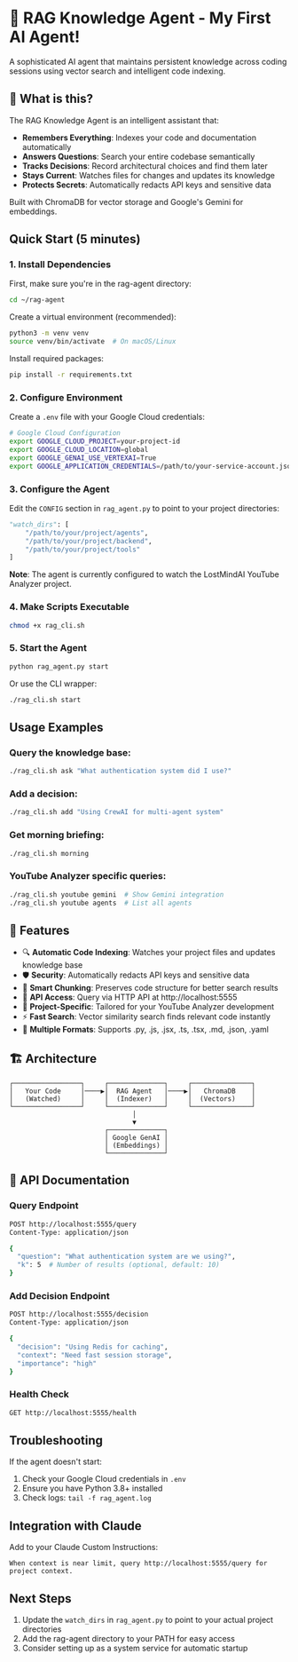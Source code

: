 # 🧠 RAG Knowledge Agent - My First AI Agent!

A sophisticated AI agent that maintains persistent knowledge across coding sessions using vector search and intelligent code indexing.

## 🌟 What is this?

The RAG Knowledge Agent is an intelligent assistant that:
- **Remembers Everything**: Indexes your code and documentation automatically
- **Answers Questions**: Search your entire codebase semantically
- **Tracks Decisions**: Record architectural choices and find them later
- **Stays Current**: Watches files for changes and updates its knowledge
- **Protects Secrets**: Automatically redacts API keys and sensitive data

Built with ChromaDB for vector storage and Google's Gemini for embeddings.

## Quick Start (5 minutes)

### 1. Install Dependencies

First, make sure you're in the rag-agent directory:
```bash
cd ~/rag-agent
```

Create a virtual environment (recommended):
```bash
python3 -m venv venv
source venv/bin/activate  # On macOS/Linux
```

Install required packages:
```bash
pip install -r requirements.txt
```

### 2. Configure Environment

Create a `.env` file with your Google Cloud credentials:
```bash
# Google Cloud Configuration
export GOOGLE_CLOUD_PROJECT=your-project-id
export GOOGLE_CLOUD_LOCATION=global
export GOOGLE_GENAI_USE_VERTEXAI=True
export GOOGLE_APPLICATION_CREDENTIALS=/path/to/your-service-account.json
```

### 3. Configure the Agent

Edit the `CONFIG` section in `rag_agent.py` to point to your project directories:
```python
"watch_dirs": [
    "/path/to/your/project/agents",
    "/path/to/your/project/backend", 
    "/path/to/your/project/tools"
]
```

**Note**: The agent is currently configured to watch the LostMindAI YouTube Analyzer project.

### 4. Make Scripts Executable

```bash
chmod +x rag_cli.sh
```

### 5. Start the Agent

```bash
python rag_agent.py start
```

Or use the CLI wrapper:
```bash
./rag_cli.sh start
```

## Usage Examples

### Query the knowledge base:
```bash
./rag_cli.sh ask "What authentication system did I use?"
```

### Add a decision:
```bash
./rag_cli.sh add "Using CrewAI for multi-agent system"
```

### Get morning briefing:
```bash
./rag_cli.sh morning
```

### YouTube Analyzer specific queries:
```bash
./rag_cli.sh youtube gemini  # Show Gemini integration
./rag_cli.sh youtube agents  # List all agents
```

## 🚀 Features

- 🔍 **Automatic Code Indexing**: Watches your project files and updates knowledge base
- 🛡️ **Security**: Automatically redacts API keys and sensitive data
- 🧠 **Smart Chunking**: Preserves code structure for better search results
- 📡 **API Access**: Query via HTTP API at http://localhost:5555
- 🎯 **Project-Specific**: Tailored for your YouTube Analyzer development
- ⚡ **Fast Search**: Vector similarity search finds relevant code instantly
- 📝 **Multiple Formats**: Supports .py, .js, .jsx, .ts, .tsx, .md, .json, .yaml

## 🏗️ Architecture

```
┌─────────────────┐     ┌──────────────┐     ┌───────────────┐
│   Your Code     │────▶│  RAG Agent   │────▶│   ChromaDB    │
│   (Watched)     │     │  (Indexer)   │     │  (Vectors)    │
└─────────────────┘     └──────────────┘     └───────────────┘
                               │
                               ▼
                        ┌──────────────┐
                        │ Google GenAI │
                        │ (Embeddings) │
                        └──────────────┘
```

## 📡 API Documentation

### Query Endpoint
```bash
POST http://localhost:5555/query
Content-Type: application/json

{
  "question": "What authentication system are we using?",
  "k": 5  # Number of results (optional, default: 10)
}
```

### Add Decision Endpoint
```bash
POST http://localhost:5555/decision
Content-Type: application/json

{
  "decision": "Using Redis for caching",
  "context": "Need fast session storage",
  "importance": "high"
}
```

### Health Check
```bash
GET http://localhost:5555/health
```

## Troubleshooting

If the agent doesn't start:
1. Check your Google Cloud credentials in `.env`
2. Ensure you have Python 3.8+ installed
3. Check logs: `tail -f rag_agent.log`

## Integration with Claude

Add to your Claude Custom Instructions:
```
When context is near limit, query http://localhost:5555/query for project context.
```

## Next Steps

1. Update the `watch_dirs` in `rag_agent.py` to point to your actual project directories
2. Add the rag-agent directory to your PATH for easy access
3. Consider setting up as a system service for automatic startup
